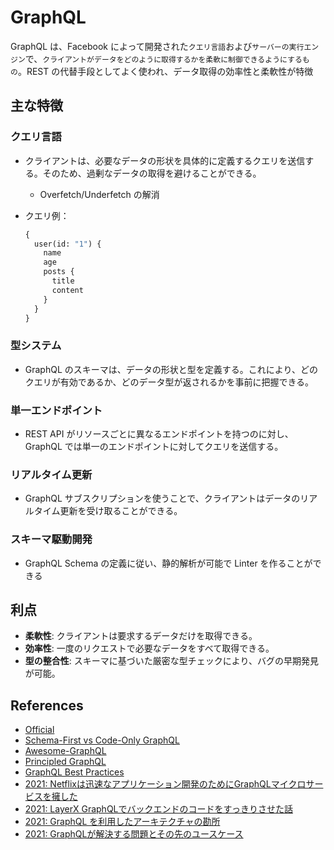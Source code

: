 # GraphQL

GraphQL は、Facebook によって開発された`クエリ言語`および`サーバーの実行エンジン`で、`クライアントがデータをどのように取得するかを柔軟に制御できるようにするもの`。REST の代替手段としてよく使われ、データ取得の効率性と柔軟性が特徴

## 主な特徴

### クエリ言語

- クライアントは、必要なデータの形状を具体的に定義するクエリを送信する。そのため、過剰なデータの取得を避けることができる。
  - Overfetch/Underfetch の解消
- クエリ例：

  ```graphql
  {
    user(id: "1") {
      name
      age
      posts {
        title
        content
      }
    }
  }
  ```

### 型システム

- GraphQL のスキーマは、データの形状と型を定義する。これにより、どのクエリが有効であるか、どのデータ型が返されるかを事前に把握できる。

### 単一エンドポイント

- REST API がリソースごとに異なるエンドポイントを持つのに対し、GraphQL では単一のエンドポイントに対してクエリを送信する。

### リアルタイム更新

- GraphQL サブスクリプションを使うことで、クライアントはデータのリアルタイム更新を受け取ることができる。

### スキーマ駆動開発

- GraphQL Schema の定義に従い、静的解析が可能で Linter を作ることができる

## 利点

- **柔軟性**: クライアントは要求するデータだけを取得できる。
- **効率性**: 一度のリクエストで必要なデータをすべて取得できる。
- **型の整合性**: スキーマに基づいた厳密な型チェックにより、バグの早期発見が可能。

## References

- [Official](https://graphql.org/)
- [Schema-First vs Code-Only GraphQL](https://www.apollographql.com/blog/backend/architecture/schema-first-vs-code-only-graphql/)
- [Awesome-GraphQL](https://github.com/chentsulin/awesome-graphql)
- [Principled GraphQL](https://principledgraphql.com/)
- [GraphQL Best Practices](https://graphql.org/learn/best-practices/)
- [2021: Netflixは迅速なアプリケーション開発のためにGraphQLマイクロサービスを擁した](https://www.infoq.com/jp/news/2021/05/netflix-graphql-microservices/)
- [2021: LayerX GraphQLでバックエンドのコードをすっきりさせた話](https://tech.layerx.co.jp/entry/2021/04/12/121427)
- [2021: GraphQL を利用したアーキテクチャの勘所](https://speakerdeck.com/qsona/architecture-practices-with-graphql)
- [2021: GraphQLが解決する問題とその先のユースケース](https://zenn.dev/shunjuio/articles/07f1351a6b0049)
